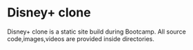 # Disney+ clone
Disney+ clone is a static site build during Bootcamp. All source code,images,videos are provided inside directories. 
